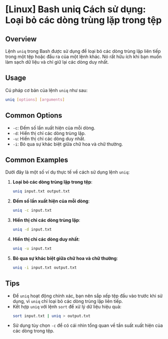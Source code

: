 # [Linux] Bash uniq Cách sử dụng: Loại bỏ các dòng trùng lặp trong tệp

## Overview
Lệnh `uniq` trong Bash được sử dụng để loại bỏ các dòng trùng lặp liên tiếp trong một tệp hoặc đầu ra của một lệnh khác. Nó rất hữu ích khi bạn muốn làm sạch dữ liệu và chỉ giữ lại các dòng duy nhất.

## Usage
Cú pháp cơ bản của lệnh `uniq` như sau:
```bash
uniq [options] [arguments]
```

## Common Options
- `-c`: Đếm số lần xuất hiện của mỗi dòng.
- `-d`: Hiển thị chỉ các dòng trùng lặp.
- `-u`: Hiển thị chỉ các dòng duy nhất.
- `-i`: Bỏ qua sự khác biệt giữa chữ hoa và chữ thường.

## Common Examples
Dưới đây là một số ví dụ thực tế về cách sử dụng lệnh `uniq`:

1. **Loại bỏ các dòng trùng lặp trong tệp**:
   ```bash
   uniq input.txt output.txt
   ```

2. **Đếm số lần xuất hiện của mỗi dòng**:
   ```bash
   uniq -c input.txt
   ```

3. **Hiển thị chỉ các dòng trùng lặp**:
   ```bash
   uniq -d input.txt
   ```

4. **Hiển thị chỉ các dòng duy nhất**:
   ```bash
   uniq -u input.txt
   ```

5. **Bỏ qua sự khác biệt giữa chữ hoa và chữ thường**:
   ```bash
   uniq -i input.txt output.txt
   ```

## Tips
- Để `uniq` hoạt động chính xác, bạn nên sắp xếp tệp đầu vào trước khi sử dụng, vì `uniq` chỉ loại bỏ các dòng trùng lặp liên tiếp.
- Kết hợp `uniq` với lệnh `sort` để xử lý dữ liệu hiệu quả:
   ```bash
   sort input.txt | uniq > output.txt
   ```
- Sử dụng tùy chọn `-c` để có cái nhìn tổng quan về tần suất xuất hiện của các dòng trong tệp.